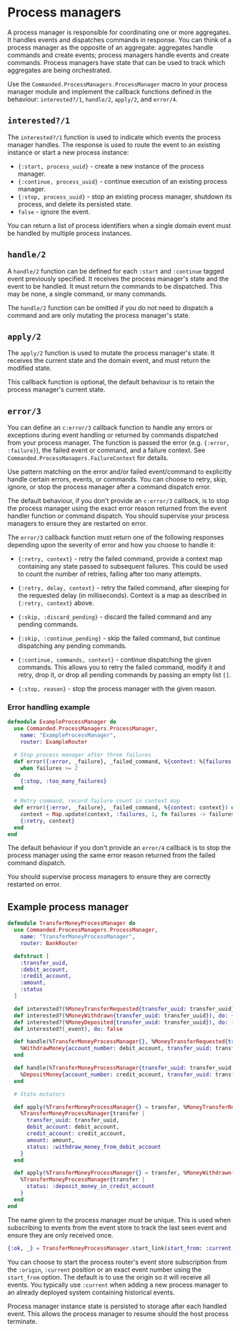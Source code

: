 # Process managers

A process manager is responsible for coordinating one or more aggregates. It handles events and dispatches commands in response. You can think of a process manager as the opposite of an aggregate: aggregates handle commands and create events; process managers handle events and create commands. Process managers have state that can be used to track which aggregates are being orchestrated.

Use the `Commanded.ProcessManagers.ProcessManager` macro in your process manager module and implement the callback functions defined in the behaviour: `interested?/1`, `handle/2`, `apply/2`, and `error/4`.

## `interested?/1`

The `interested?/1` function is used to indicate which events the process manager handles. The response is used to route the event to an existing instance or start a new process instance:

- `{:start, process_uuid}` - create a new instance of the process manager.
- `{:continue, process_uuid}` - continue execution of an existing process manager.
- `{:stop, process_uuid}` - stop an existing process manager, shutdown its process, and delete its persisted state.
- `false` - ignore the event.

You can return a list of process identifiers when a single domain event must be handled by multiple process instances.

## `handle/2`

A `handle/2` function can be defined for each `:start` and `:continue` tagged event previously specified. It receives the process manager's state and the event to be handled. It must return the commands to be dispatched. This may be none, a single command, or many commands.

The `handle/2` function can be omitted if you do not need to dispatch a command and are only mutating the process manager's state.

## `apply/2`

The `apply/2` function is used to mutate the process manager's state. It receives the current state and the domain event, and must return the modified state.

This callback function is optional, the default behaviour is to retain the process manager's current state.

## `error/3`

You can define an `c:error/3` callback function to handle any errors or exceptions during event handling or returned by commands dispatched from your process manager. The function is passed the error (e.g. `{:error, :failure}`), the failed event or command, and a failure context. See `Commanded.ProcessManagers.FailureContext` for details.

Use pattern matching on the error and/or failed event/command to explicitly handle certain errors, events, or commands. You can choose to retry, skip, ignore, or stop the process manager after a command dispatch error.

The default behaviour, if you don't provide an `c:error/3` callback, is to stop the process manager using the exact error reason returned from the event handler function or command dispatch. You should supervise your process managers to ensure they are restarted on error.

The `error/3` callback function must return one of the following responses depending upon the severity of error and how you choose to handle it:

- `{:retry, context}` - retry the failed command, provide a context map containing any state passed to subsequent failures. This could be used to count the number of retries, failing after too many attempts.

- `{:retry, delay, context}` - retry the failed command, after sleeping for the requested delay (in milliseconds). Context is a map as described in `{:retry, context}` above.

- `{:skip, :discard_pending}` - discard the failed command and any pending commands.

- `{:skip, :continue_pending}` - skip the failed command, but continue dispatching any pending commands.

- `{:continue, commands, context}` - continue dispatching the given commands. This allows you to retry the failed command, modify it and retry, drop it, or drop all pending commands by passing an empty list `[]`.

- `{:stop, reason}` - stop the process manager with the given reason.

### Error handling example

```elixir
defmodule ExampleProcessManager do
  use Commanded.ProcessManagers.ProcessManager,
    name: "ExampleProcessManager",
    router: ExampleRouter

  # Stop process manager after three failures
  def error({:error, _failure}, _failed_command, %{context: %{failures: failures}})
    when failures >= 2
  do
    {:stop, :too_many_failures}
  end

  # Retry command, record failure count in context map
  def error({:error, _failure}, _failed_command, %{context: context}) do
    context = Map.update(context, :failures, 1, fn failures -> failures + 1 end)
    {:retry, context}
  end
end
```

The default behaviour if you don't provide an `error/4` callback is to stop the process manager using the same error reason returned from the failed command dispatch.

You should supervise process managers to ensure they are correctly restarted on error.

## Example process manager

```elixir
defmodule TransferMoneyProcessManager do
  use Commanded.ProcessManagers.ProcessManager,
    name: "TransferMoneyProcessManager",
    router: BankRouter

  defstruct [
    :transfer_uuid,
    :debit_account,
    :credit_account,
    :amount,
    :status
  ]

  def interested?(%MoneyTransferRequested{transfer_uuid: transfer_uuid}), do: {:start, transfer_uuid}
  def interested?(%MoneyWithdrawn{transfer_uuid: transfer_uuid}), do: {:continue, transfer_uuid}
  def interested?(%MoneyDeposited{transfer_uuid: transfer_uuid}), do: {:stop, transfer_uuid}
  def interested?(_event), do: false

  def handle(%TransferMoneyProcessManager{}, %MoneyTransferRequested{transfer_uuid: transfer_uuid, debit_account: debit_account, amount: amount}) do
    %WithdrawMoney{account_number: debit_account, transfer_uuid: transfer_uuid, amount: amount}
  end

  def handle(%TransferMoneyProcessManager{transfer_uuid: transfer_uuid, credit_account: credit_account, amount: amount}, %MoneyWithdrawn{}) do
    %DepositMoney{account_number: credit_account, transfer_uuid: transfer_uuid, amount: amount}
  end

  # State mutators

  def apply(%TransferMoneyProcessManager{} = transfer, %MoneyTransferRequested{transfer_uuid: transfer_uuid, debit_account: debit_account, credit_account: credit_account, amount: amount}) do
    %TransferMoneyProcessManager{transfer |
      transfer_uuid: transfer_uuid,
      debit_account: debit_account,
      credit_account: credit_account,
      amount: amount,
      status: :withdraw_money_from_debit_account
    }
  end

  def apply(%TransferMoneyProcessManager{} = transfer, %MoneyWithdrawn{}) do
    %TransferMoneyProcessManager{transfer |
      status: :deposit_money_in_credit_account
    }
  end
end
```

The name given to the process manager *must* be unique. This is used when subscribing to events from the event store to track the last seen event and ensure they are only received once.

```elixir
{:ok, _} = TransferMoneyProcessManager.start_link(start_from: :current)
```

You can choose to start the process router's event store subscription from the `:origin`, `:current` position or an exact event number using the `start_from` option. The default is to use the origin so it will receive all events. You typically use `:current` when adding a new process manager to an already deployed system containing historical events.

Process manager instance state is persisted to storage after each handled event. This allows the process manager to resume should the host process terminate.
